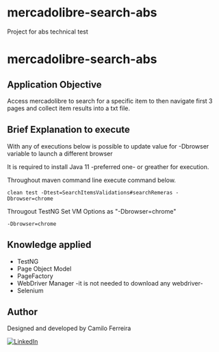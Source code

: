 # mercadolibre-search-abs
 Project for abs technical test

# mercadolibre-search-abs

## Application Objective
Access mercadolibre to search for a specific item to then navigate first 3 pages and collect item results into a txt file.

## Brief Explanation to execute
With any of executions below is possible to update value for -Dbrowser variable to launch a different browser

It is required to install Java 11 -preferred one- or greather for execution.

Throughout maven command line execute command below.
```
clean test -Dtest=SearchItemsValidations#searchRemeras -Dbrowser=chrome
```

Througout TestNG
Set VM Options as "-Dbrowser=chrome"
```
-Dbrowser=chrome
```

## Knowledge applied
- TestNG
- Page Object Model
- PageFactory
- WebDriver Manager -it is not needed to download any webdriver-
- Selenium

## Author
Designed and developed by Camilo Ferreira

[![LinkedIn](https://img.shields.io/badge/-LinkedIn-blue?style=flat-square&logo=Linkedin&logoColor=white&link=https://www.linkedin.com/in/camiloferreirafosalba/?locale=en_US)](https://www.linkedin.com/in/camiloferreirafosalba/?locale=en_US)
